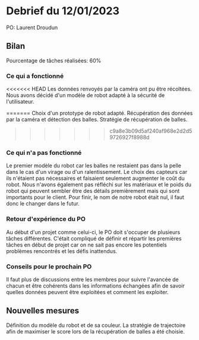 # Debrief du 12/01/2023

PO: Laurent Droudun

## Bilan

Pourcentage de tâches réalisées: 60%

### Ce qui a fonctionné

<<<<<<< HEAD
Les données renvoyés par la caméra ont pu être récoltées. Nous avons décidé d'un modèle de robot adapté à la sécurité de l'utilisateur.

=======
Choix d'un prototype de robot adapté. Récupération des données par la caméra et détection des balles. Stratégie de récupération de balles.
>>>>>>> c9a8e3b09d5af240af968e2d2d59726927f8988d

### Ce qui n'a pas fonctionné

Le premier modèle du robot car les balles ne restaient pas dans la pelle dans le cas d'un virage ou d'un ralentissement. Le choix des capteurs car ils n'étaient pas nécessaires et faisaient seulement augmenter le coût du robot. Nous n'avons également pas réfléchi sur les matériaux et le poids du robot qui peuvent sembler être des détails premièrement mais qui sont importants pour le client. Pour finir, le nom de notre robot était nul, il faut donc le changer dans le futur.

### Retour d'expérience du PO

Au début d'un projet comme celui-ci, le PO doit s'occuper de plusieurs tâches différentes. C'était compliqué de définir et répartir les premières tâches en début de projet car on ne sait pas encore les potentiels problèmes rencontrés et les défis inattendus.

### Conseils pour le prochain PO

Il faut plus de discussions entre les membres pour suivre l'avancée de chacun et être cohérents dans les informations échangées afin de savoir quelles données peuvent être exploitées et comment les exploiter.


## Nouvelles mesures

Définition du modèle du robot et de sa couleur. La stratégie de trajectoire afin de maximiser le score lors de la récupération de balles a été choisie. 
